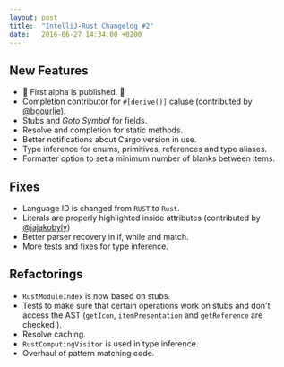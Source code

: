 ```yaml
---
layout: post
title:  "IntelliJ-Rust Changelog #2"
date:   2016-06-27 14:34:00 +0200
---
```

## New Features

* :tada: First alpha is published. :tada:
* Completion contributor for `#[derive()]` caluse (contributed by [@bgourlie]).
* Stubs and _Goto Symbol_ for fields.
* Resolve and completion for static methods.
* Better notifications about Cargo version in use.
* Type inference for enums, primitives, references and type aliases.
* Formatter option to set a minimum number of blanks between items.


## Fixes

* Language ID is changed from `RUST` to `Rust`.
* Literals are properly highlighted inside attributes (contributed by [@jajakobyly])
* Better parser recovery in if, while and match.
* More tests and fixes for type inference.


## Refactorings
* `RustModuleIndex` is now based on stubs.
* Tests to make sure that certain operations work on stubs and don't access the
  AST (`getIcon`, `itemPresentation` and `getReference` are checked ).
* Resolve caching.
* `RustComputingVisitor` is used in type inference.
* Overhaul of pattern matching code.

[@jajakobyly]: https://github.com/jajakobyly
[@bgourlie]: https://github.com/bgourlie
